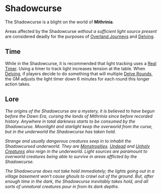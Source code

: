 # Shadowcurse

The Shadowcurse is a blight on the world of **Mithrinia**.

Areas affected by the Shadowcurse *without a sufficient light source present* are considered deadly for the purposes of [Overland Journeys](../Exploration/Overland%20Journeys.md) and [Delving](../Exploration/Delving.md).

## Time

While in the Shadowcurse, it is recommended that light tracking uses a [Real Timer](../Exploration/Delving.md#Real%20Timer). Using a timer to track light increases tension at the table. When [Delving](../Exploration/Delving.md), if players decide to do something that will multiple [Delve Rounds](../Core%20Procedures/Round.md#Delve%20Round), the GM adjusts the light timer down 6 minutes for each round this longer action takes.

## Lore

*The origins of the Shadowcurse are a mystery, it is believed to have begun before the Dawn Era, cursing the lands of Mithrinia since before recorded history. Anywhere in total darkness starts to be consumed by the Shadowcurse. Moonlight and starlight keep the overworld from the curse, but in the underworld the Shadowcurse has taken hold.*

*Strange and usually dangerous creatures seep in to inhabit the Shadowcursed underworld. They are [Monstrosities](../../Resources%20for%20GMs/Creatures/Creature%20Types/Monstrosity.md). [Undead](../../Resources%20for%20GMs/Creatures/Creature%20Types/Undead.md) and [Unholy Creatures](../../Resources%20for%20GMs/Creatures/Creature%20Types/Unholy%20Creature.md) also reign in the underworld. Light sources are paramount to overworld creatures being able to survive in areas afflicted by the Shadowcurse.*

*The Shadowcurse does not take hold immediately; the lights going out in a village basement won't cause ghouls to crawl out of the ground. But, after enough time in the dark, the Shadowcurse inevitably takes hold, and all sorts of unnatural creatures pour in from its dark depths.*
